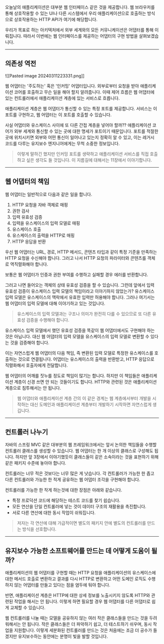 
오늘날의 애플리케이션은 대부분 웹 인터페이스 같은 것을 제공합니다. 웹 브라우저를 통해 상호작용할 수 있는 UI나 다른 시스템에서 우리 애플리케이션으로 호출하는 방식으로 상호작용하는 HTTP API가 여기에 해당합니다.

우리가 목표로 하는 아키텍처에서 외부 세계와의 모든 커뮤니케이션은 어댑터를 통해 이뤄집니다. 따라서 이번에는 웹 인터페이스를 제공하는 어댑터의 구현 방법을 살펴보겠습니다.


---

## 의존성 역전

![[Pasted image 20240311223331.png]]

웹 어댑터는 '주도하는' 혹은 '인커밍' 어댑터입니다. 외부로부터 요청을 받아 애플리케이션 코어를 호출하고 무슨 일을 해야 할지 알려줍니다. 이때 제어 흐름은 웹 어댑터에 있는 컨트롤러에서 애플리케이션 계층에 있는 서비스로 흐릅니다.

애플리케이션 계층은 웹 어댑터가 통신할 수 있는 특정 포트를 제공합니다. 서비스는 이 포트를 구현하고, 웹 어댑터는 이 포트를 호출할 수 있습니다.

사실 어댑터와 유스케이스 사이에 또 다른 간접 계층을 넣어야 할까?? 애플리케이션 코어가 외부 세계와 통신할 수 있는 곳에 대한 명세가 포트이기 때문입니다. 포트를 적절한 곳에 위치시키면 외부와 어떤 통신이 일어나고 있는지 정확히 알 수 있고, 이는 레거시 코드를 다루는 유지보수 엔지니어에게는 무척 소중한 정보입니다.

> 이렇게 말하긴 했지만 인커밍 포트를 생략하고 애플리케이션 서비스를 직접 호출하고 싶은 생각도 들 것입니다. 이 지름길에 대해서는 11장에서 이야기합니다.


---

## 웹 어댑터의 책임

웹 어댑터는 일반적으로 다음과 같은 일을 합니다.

1. HTTP 요청을 자바 객체로 매핑
2. 권한 검사
3. 입력 유효성 검증
4. 입력을 유스케이스의 입력 모델로 매핑
5. 유스케이스 호출
6. 유스케이스의 출력을 HTTP로 매핑
7. HTTP 응답을 반환

우선 웹 어댑터는 URL, 경로, HTTP 메서드, 콘텐츠 타입과 같이 특정 기준을 만족하는 HTTP 요청을 수신해야 합니다. 그러고 나서 HTTP 요청의 파라미터와 콘텐츠를 객체로 역직렬화해야 합니다.

보통은 웹 어댑터가 인증과 권한 부여를 수행하고 실패할 경우 에러를 반환합니다.

그러고 나면 들어오는 객체의 상태 유효성 검증을 할 수 있습니다. 그런데 앞에서 입력 유효성 검증이 유스케이스 입력 모델의 책임이라고 이야기하지 않았는가? 유스케이스 입력 모델은 유스케이스의 맥락에서 유효한 입력만 허용해야 합니다. 그러나 여기서는 웹 어댑터의 입력 모델에 대해 이야기하고 있는 것입니다.

> 유스케이스의 입력 모델과는 구조나 의미가 완전히 다를 수 있으므로 또 다른 유효성 검증을 수행해야 합니다.

유스케이스 입력 모델에서 했던 유효성 검증을 똑같이 웹 어댑터에서도 구현해야 하는 것은 아닙니다. 대신 웹 어댑터의 입력 모델을 유스케이스의 입력 모델로 변환할 수 있다는 것을 검증해야 합니다.

이는 자연스럽게 웹 어댑터의 다음 책임, 즉 변환된 입력 모델로 특정한 유스케이스를 호출하는 것으로 연결됩니다. 어댑터는 유스케이스의 출력을 반환받고, HTTP 응답으로 직렬화해서 호출자에게 전달합니다.

웹 어댑터의 어깨를 짓누를 정도로 책임이 많기는 합니다. 하지만 이 책임들은 애플리케이션 계층이 신경 쓰면 안 되는 것들이기도 합니다. HTTP와 관련된 것은 애플리케이션 계층으로 침투해서는 안 됩니다.

> 웹 어댑터와 애플리케이션 계층 간의 이 같은 경계는 웹 계층에서부터 개발을 시작하는 대신 도메인과 애플리케이션 계층부터 개발하기 시작하면 자연스럽게 생깁니다.


---

## 컨트롤러 나누기

자바의 스프링 MVC 같은 대부분의 웹 프레임워크에서는 앞서 논의한 책임들을 수행할 컨트롤러 클래스를 생성할 수 있습니다. 웹 어댑터는 한 개 이상의 클래스로 구성해도 됩니다. 하지만 앞 3장에서 이야기했듯이 클래스들이 같은 소속이라는 것을 표현하기 위해 같은 패키지 수준에 놓아야 합니다.

컨트롤러는 너무 적은 것보다는 너무 많은 게 낫습니다. 각 컨트롤러가 가능한 한 좁고 다른 컨트롤러와 가능한 한 적게 공유하는 웹 어댑터 조각을 구현해야 합니다.

컨트롤러를 가능한 한 작게 하는것에 대한 장점은 아래와 같습니다.

- 특정 프로덕션 코드에 해당하는 테스트 코드를 찾기 쉽습니다.
- 모든 연산을 단일 컨트롤러에 넣는 것이 데이터 구조의 재활용을 촉진합니다.
- 서로 다른 연산에 대한 동시 작업이 쉬워집니다.

> 저자는 각 연산에 대해 가급적이면 별도의 패키지 안에 별도의 컨트롤러를 만드는 방식을 선호합니다.


---

## 유지보수 가능한 소프트웨어를 만드는 데 어떻게 도움이 될까?

애플리케이션의 웹 어댑터를 구현할 때는 HTTP 요청을 애플리케이션의 유스케이스에 대한 메서드 호출로 변환하고 결과를 다시 HTTP로 변환하고 어떤 도메인 로직도 수행하지 않는 어댑터를 만들고 있다는 점을 염두에 둬야 합니다.

반면, 애플리케이션 계층은 HTTP에 대한 상세 정보를 노출시키지 않도록 HTTP와 관련된 작업을 해서는 안 됩니다. 이렇게 하면 필요할 경우 웹 어댑터를 다른 어댑터로 쉽게 교체할 수 있습니다.

웹 컨트롤러를 나눌 때는 모델을 공유하지 않는 여러 작은 클래스들을 만드는 것을 두려워해서는 안 됩니다. 작은 클래스들은 더 파악하기 쉽고, 더 테스트하기 쉬우며, 동시 작업을 지원합니다. 이렇게 세분화된 컨트롤러를 만드는 것은 처음에는 조금 더 공수가 들겠지만 유지보수하는 동안에는 분명이 빛을 발할 것입니다.